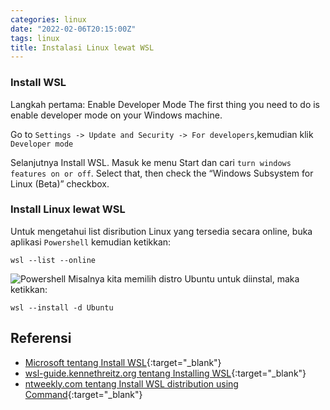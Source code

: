 ```yaml
---
categories: linux
date: "2022-02-06T20:15:00Z"
tags: linux
title: Instalasi Linux lewat WSL
---
```


### Install WSL
Langkah pertama: Enable Developer Mode
The first thing you need to do is enable developer mode on your Windows machine.

Go to `Settings -> Update and Security -> For developers`,kemudian klik `Developer mode`

Selanjutnya Install WSL. Masuk ke menu Start dan cari `turn windows features on or off`. Select that, then check the “Windows Subsystem for Linux (Beta)” checkbox.

### Install Linux lewat WSL
Untuk mengetahui list disribution Linux yang tersedia secara online, buka aplikasi `Powershell` kemudian ketikkan:
```
wsl --list --online
```
![Powershell](https://www.ntweekly.com/wp-content/uploads/2021/09/image-3-1024x387.png "Powershell")
Misalnya kita memilih distro Ubuntu untuk diinstal, maka ketikkan:
```
wsl --install -d Ubuntu
```

## Referensi
- [Microsoft tentang Install WSL](https://docs.microsoft.com/en-us/windows/wsl/install){:target="_blank"}
- [wsl-guide.kennethreitz.org tentang Installing WSL](https://wsl-guide.kennethreitz.org/en/latest/installation.html){:target="_blank"}
- [ntweekly.com tentang Install WSL distribution using Command](https://www.ntweekly.com/2021/09/10/list-available-for-install-wsl-distribution-using-command/){:target="_blank"}


